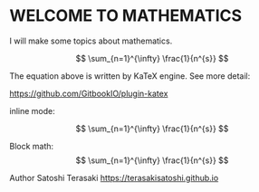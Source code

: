 # WELCOME TO MATHEMATICS

I will make some topics about mathematics.

$$ \sum_{n=1}^{\infty} \frac{1}{n^{s}} $$

The equation above is written by KaTeX engine.
See more detail:

https://github.com/GitbookIO/plugin-katex

inline mode:

$$ \sum_{n=1}^{\infty} \frac{1}{n^{s}} $$

Block math:
$$
\sum_{n=1}^{\infty} \frac{1}{n^{s}}
$$

Author Satoshi Terasaki
https://terasakisatoshi.github.io